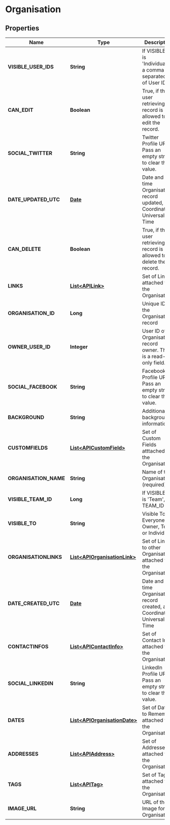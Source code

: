
# Organisation

## Properties
Name | Type | Description | Notes
------------ | ------------- | ------------- | -------------
**VISIBLE_USER_IDS** | **String** | If VISIBLE_TO is &#39;Individuals&#39;, a comma separated list of User IDs |  [optional]
**CAN_EDIT** | **Boolean** | True, if the user retrieving this record is allowed to edit the record. |  [optional]
**SOCIAL_TWITTER** | **String** | Twitter Profile URL. Pass an empty string to clear the value. |  [optional]
**DATE_UPDATED_UTC** | [**Date**](Date.md) | Date and time Organisation record updated, as Coordinated Universal Time |  [optional]
**CAN_DELETE** | **Boolean** | True, if the user retrieving this record is allowed to delete the record. |  [optional]
**LINKS** | [**List&lt;APILink&gt;**](APILink.md) | Set of Links attached to the Organisation |  [optional]
**ORGANISATION_ID** | **Long** | Unique ID for the Organisation record |  [optional]
**OWNER_USER_ID** | **Integer** | User ID of the Organisation record owner. This is a read-only field. |  [optional]
**SOCIAL_FACEBOOK** | **String** | Facebook Profile URL. Pass an empty string to clear the value. |  [optional]
**BACKGROUND** | **String** | Additional background information |  [optional]
**CUSTOMFIELDS** | [**List&lt;APICustomField&gt;**](APICustomField.md) | Set of Custom Fields atttached to the Organisation |  [optional]
**ORGANISATION_NAME** | **String** | Name of the Organisation (required) | 
**VISIBLE_TEAM_ID** | **Long** | If VISIBLE_TO is &#39;Team&#39;, the TEAM_ID |  [optional]
**VISIBLE_TO** | **String** | Visible To: Everyone, Owner, Team or Individuals |  [optional]
**ORGANISATIONLINKS** | [**List&lt;APIOrganisationLink&gt;**](APIOrganisationLink.md) | Set of Links to other Organisations attached to the Organisation |  [optional]
**DATE_CREATED_UTC** | [**Date**](Date.md) | Date and time Organisation record created, as Coordinated Universal Time |  [optional]
**CONTACTINFOS** | [**List&lt;APIContactInfo&gt;**](APIContactInfo.md) | Set of Contact Infos attached to the Organisation |  [optional]
**SOCIAL_LINKEDIN** | **String** | LinkedIn Profile URL. Pass an empty string to clear the value. |  [optional]
**DATES** | [**List&lt;APIOrganisationDate&gt;**](APIOrganisationDate.md) | Set of Dates to Remember attached to the Organisation |  [optional]
**ADDRESSES** | [**List&lt;APIAddress&gt;**](APIAddress.md) | Set of Addresses attached to the Organisation |  [optional]
**TAGS** | [**List&lt;APITag&gt;**](APITag.md) | Set of Tags attached to the Organisation |  [optional]
**IMAGE_URL** | **String** | URL of the Image for the Organisation |  [optional]



